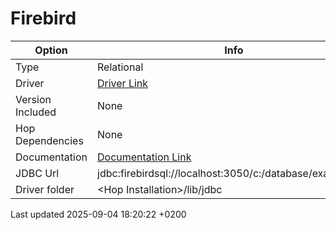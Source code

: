 <div id="header">

# Firebird

</div>

<div id="content">

| Option           | Info                                                                                   |
| ---------------- | -------------------------------------------------------------------------------------- |
| Type             | Relational                                                                             |
| Driver           | [Driver Link](https://firebirdsql.org/en/jdbc-driver/)                                 |
| Version Included | None                                                                                   |
| Hop Dependencies | None                                                                                   |
| Documentation    | [Documentation Link](https://firebirdsql.github.io/jaybird-manual/jaybird_manual.html) |
| JDBC Url         | jdbc:firebirdsql://localhost:3050/c:/database/example.fdb                              |
| Driver folder    | \<Hop Installation\>/lib/jdbc                                                          |

</div>

<div id="footer">

<div id="footer-text">

Last updated 2025-09-04 18:20:22 +0200

</div>

</div>
